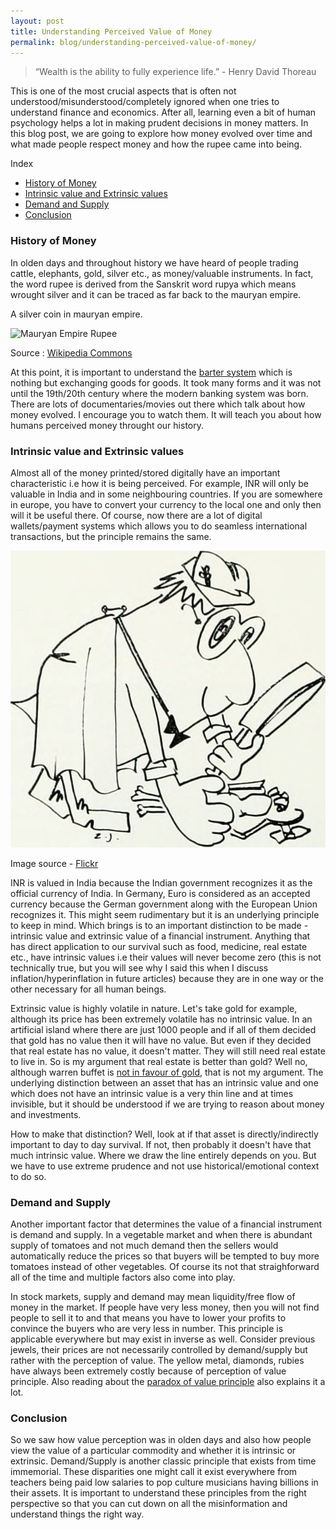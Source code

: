 ```yaml
---
layout: post
title: Understanding Perceived Value of Money
permalink: blog/understanding-perceived-value-of-money/
---
```


> “Wealth is the ability to fully experience life.” - Henry David Thoreau

This is one of the most crucial aspects that is often not understood/misunderstood/completely ignored when one tries to understand
finance and economics. After all, learning even a bit of human psychology helps a lot in making prudent decisions in money matters.
In this blog post, we are going to explore how money evolved over time and what made people respect money and how the rupee came into being.

<i class="fa fa-list-ul fa-lg space-right"></i> Index

- [History of Money](#History)
- [Intrinsic value and Extrinsic values](#IntrinsicAndExtrinsic)
- [Demand and Supply](#DemandAndSupply)
- [Conclusion](#Conclusion)

<h3><b><a name = "History" class="inter-header">History of Money</a></b></h3>

In olden days and throughout history we have heard of people trading cattle, elephants, gold, silver etc., as money/valuable instruments. In fact, the word rupee is derived from the Sanskrit word rupya which means wrought silver and it can be traced as far back to the mauryan empire.

A silver coin in mauryan empire.

![Mauryan Empire Rupee](https://upload.wikimedia.org/wikipedia/commons/thumb/2/2b/MauryanCoin.JPG/640px-MauryanCoin.JPG)

Source : [Wikipedia Commons](https://upload.wikimedia.org/wikipedia/commons/thumb/2/2b/MauryanCoin.JPG/640px-MauryanCoin.JPG)

At this point, it is important to understand the [barter system](https://en.wikipedia.org/wiki/Barter) which is nothing but exchanging goods for goods. It took many forms and it was not until the 19th/20th century where the modern banking system was born. There are lots of documentaries/movies out there which talk about how money evolved. I encourage you to watch them. It will teach you about how humans perceived money throught our history.

<h3><b><a name = "IntrinsicAndExtrinsic" class="inter-header">Intrinsic value and Extrinsic values</a></b></h3>

Almost all of the money printed/stored digitally have an important characteristic i.e how it is being perceived. For example, INR will only be valuable in India and in some neighbouring countries. If you are somewhere in europe, you have to convert your currency to the local one and only then will it be useful there. Of course, now there are a lot of digital wallets/payment systems which allows you to do seamless international transactions, but the principle remains the same. 

![Searching for value](/public/images/searching_for_value.jpg)

Image source - [Flickr](https://www.flickr.com/photos/internetarchivebookimages/20428130981/sizes/m/)

INR is valued in India because the Indian government recognizes it as the official currency of India. In Germany, Euro is considered as an accepted currency because the German government along with the European Union recognizes it. This might seem rudimentary but it is an underlying principle to keep in mind. Which brings is to an important distinction to be made - intrinsic value and extrinsic value of a financial instrument. Anything that has direct application to our survival such as food, medicine, real estate etc., have intrinsic values i.e their values will never become zero (this is not technically true, but you will see why I said this when I discuss inflation/hyperinflation in future articles) because they are in one way or the other necessary for all human beings.

Extrinsic value is highly volatile in nature. Let's take gold for example, although its price has been extremely volatile has no intrinsic value. In an artificial island where there are just 1000 people and if all of them decided that gold has no value then it will have no value. But even if they decided that real estate has no value, it doesn't matter. They will still need real estate to live in. So is my argument that real estate is better than gold? Well no, although warren buffet is [not in favour of gold](https://markets.businessinsider.com/commodities/news/warren-buffett-bashes-gold-2019-2-1027977003), that is not my argument. The underlying distinction between an asset that has an intrinsic value and one which does not have an intrinsic value is a very thin line and at times invisible, but it should be understood if we are trying to reason about money and investments.

How to make that distinction? Well, look at if that asset is directly/indirectly important to day to day survival. If not, then probably it doesn't have that much intrinsic value. Where we draw the line entirely depends on you. But we have to use extreme prudence and not use historical/emotional context to do so.

<h3><b><a name = "DemandAndSupply" class="inter-header">Demand and Supply</a></b></h3>

Another important factor that determines the value of a financial instrument is demand and supply. In a vegetable market and when there is abundant supply of tomatoes and not much demand then the sellers would automatically reduce the prices so that buyers will be tempted to buy more tomatoes instead of other vegetables. Of course its not that straighforward all of the time and multiple factors also come into play.

In stock markets, supply and demand may mean liquidity/free flow of money in the market. If people have very less money, then you will not find people to sell it to and that means you have to lower your profits to convince the buyers who are very less in number. This principle is applicable everywhere but may exist in inverse as well. Consider previous jewels, their prices are not necessarily controlled by demand/supply but rather with the perception of value. The yellow metal, diamonds, rubies have always been extremely costly because of perception of value principle. Also reading about the [paradox of value principle](https://en.wikipedia.org/wiki/Paradox_of_value) also explains it a lot. 

<h3><b><a name = "Conclusion" class="inter-header">Conclusion</a></b></h3>

So we saw how value perception was in olden days and also how people view the value of a particular commodity and whether it is intrinsic or extrinsic. Demand/Supply is another classic principle that exists from time immemorial. These disparities one might call it exist everywhere from teachers being paid low salaries to pop culture musicians having billions in their assets. It is important to understand these principles from the right perspective so that you can cut down on all the misinformation and understand things the right way. 

